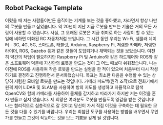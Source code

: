 ## Robot Package Template

어렸을 때 저는 사람들이만든 움직이는 기계를 보는 것을 좋아했고,  자라면서 항상 나만의 로봇을 만들고 싶었습니다.
약 20년이 지난 지금 로봇을 만드는 기술은 거의 모든 사람이 사용할 수 있습니다. 사실, 그 오래된 로봇은 지금 취미로 하는 사람이 할 수 있는 일에 비하면 미화된 RC 자동차처럼 보입니다. 그 시간 동안 우리는 Wi-Fi, 셀룰러 데이터 - 3G, 4G, 5G, 스마트폰, 태블릿, Arduino, Raspberry Pi, 저렴한 카메라, 저렴한 라이더, ROS, Gazebo 등과 같은 것들이 도입되거나 채택되는 것을 보았습니다.
여전히 약간의 작업이 필요하지만 Raspberry Pi 및 Arduino와 같은 하드웨어와 ROS와 같은 소프트웨어 덕분에 자신만의 로봇을 만드는 것이 그 어느 때보다 쉬워졌습니다. 나는 이전에 ROS를 사용하여 작은 로봇을 만드는 실험을 한 적이 있으며 처음부터 다시 작성하기로 결정하고 진행하면서 문서화했습니다.
목표는 최소한 다음을 수행할 수 있는 상당히 저렴한 모바일 로봇을 만드는 것입니다.
카메라 피드백(원격 조작)으로 전화기에서 원격 제어
LiDAR 및 SLAM을 사용하여 방의 지도를 생성하고 자율적으로 탐색
OpenCV와 함께 카메라를 사용하여 물체를 감지하고 따라가기
하지만 저는 이것을 혼자 만들고 싶지 않습니다. 제 희망은 여러분도 로봇을 만들도록 영감을 받는 것입니다! 나는 합리적으로 심층적으로 갈 것이고 당신이 가서 직접 이것을 구축하는 데 필요한 모든 것을 다룰 수 있기를 바랍니다. 우리는 최첨단 도구를 사용하는 방법을 배우면서 무언가를 만들고 그것이 작동하는 것을 보는 기쁨을 갖게 될 것입니다.
